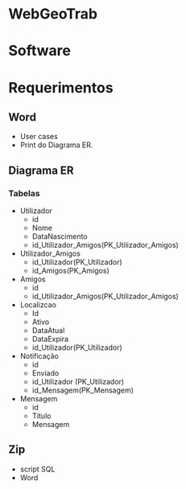 # WebGeoTrab

# Software

# Requerimentos 
## Word 
- User cases
- Print do Diagrama ER.
## Diagrama ER
### Tabelas 
- Utilizador
  - id
  - Nome
  - DataNascimento
  - id_Utilizador_Amigos(PK_Utilizador_Amigos)
- Utilizador_Amigos
  - id_Utilizador(PK_Utilizador)
  - id_Amigos(PK_Amigos)
- Amigos
  - id
  - id_Utilizador_Amigos(PK_Utilizador_Amigos)
- Localizcao
  - Id
  - Ativo
  - DataAtual
  - DataExpira
  - id_Utilizador(PK_Utilizador)
- Notificação
  - id 
  - Enviado
  - id_Utilizador (PK_Utilizador)
  - id_Mensagem(PK_Mensagem)
- Mensagem
  - id
  - Titulo
  - Mensagem
## Zip 
- script SQL
- Word   
